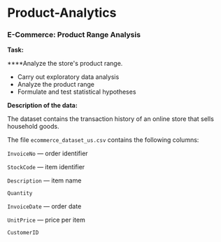 # Product-Analytics


### E-Commerce: Product Range Analysis 


**Task:**

****Analyze the store's product range.

- Carry out exploratory data analysis
- Analyze the product range
- Formulate and test statistical hypotheses

**Description of the data:**

The dataset contains the transaction history of an online store that sells household goods.

The file `ecommerce_dataset_us.csv` contains the following columns:

`InvoiceNo` — order identifier

`StockCode` — item identifier

`Description` — item name

`Quantity`

`InvoiceDate` — order date

`UnitPrice` — price per item

`CustomerID`

